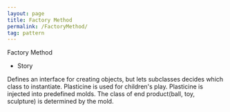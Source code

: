 ```yaml
---
layout: page
title: Factory Method
permalink: /FactoryMethod/
tag: pattern
---
```


Factory Method

* Story 

Defines an interface for creating objects, but lets subclasses decides which class to instantiate.
Plasticine is used for children's play. Plasticine is injected into predefined molds. The class of end product(ball, toy, sculpture) is determined by the mold.




